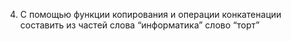 4. С помощью функции копирования и операции конкатенации составить из частей слова “информатика” слово “торт”
